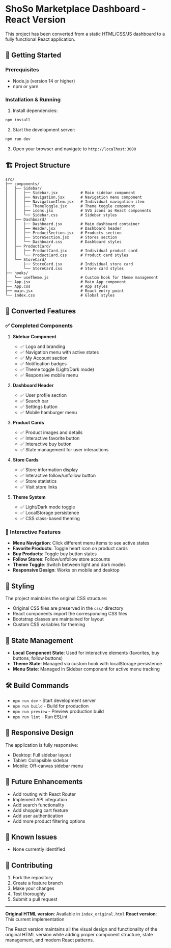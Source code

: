 # ShoSo Marketplace Dashboard - React Version

This project has been converted from a static HTML/CSS/JS dashboard to a fully functional React application.

## 🚀 Getting Started

### Prerequisites
- Node.js (version 14 or higher)
- npm or yarn

### Installation & Running

1. Install dependencies:
```bash
npm install
```

2. Start the development server:
```bash
npm run dev
```

3. Open your browser and navigate to `http://localhost:3000`

## 🏗️ Project Structure

```
src/
├── components/
│   ├── Sidebar/
│   │   ├── Sidebar.jsx          # Main sidebar component
│   │   ├── Navigation.jsx       # Navigation menu component
│   │   ├── NavigationItem.jsx   # Individual navigation item
│   │   ├── ThemeToggle.jsx      # Theme toggle component
│   │   ├── icons.jsx            # SVG icons as React components
│   │   └── Sidebar.css          # Sidebar styles
│   ├── Dashboard/
│   │   ├── Dashboard.jsx        # Main dashboard container
│   │   ├── Header.jsx           # Dashboard header
│   │   ├── ProductSection.jsx   # Products section
│   │   ├── StoreSection.jsx     # Stores section
│   │   └── Dashboard.css        # Dashboard styles
│   ├── ProductCard/
│   │   ├── ProductCard.jsx      # Individual product card
│   │   └── ProductCard.css      # Product card styles
│   └── StoreCard/
│       ├── StoreCard.jsx        # Individual store card
│       └── StoreCard.css        # Store card styles
├── hooks/
│   └── useTheme.js              # Custom hook for theme management
├── App.jsx                      # Main App component
├── App.css                      # App styles
├── main.jsx                     # React entry point
└── index.css                    # Global styles
```

## 🎯 Converted Features

### ✅ Completed Components

1. **Sidebar Component**
   - ✅ Logo and branding
   - ✅ Navigation menu with active states
   - ✅ My Account section
   - ✅ Notification badges
   - ✅ Theme toggle (Light/Dark mode)
   - ✅ Responsive mobile menu

2. **Dashboard Header**
   - ✅ User profile section
   - ✅ Search bar
   - ✅ Settings button
   - ✅ Mobile hamburger menu

3. **Product Cards**
   - ✅ Product images and details
   - ✅ Interactive favorite button
   - ✅ Interactive buy button
   - ✅ State management for user interactions

4. **Store Cards**
   - ✅ Store information display
   - ✅ Interactive follow/unfollow button
   - ✅ Store statistics
   - ✅ Visit store links

5. **Theme System**
   - ✅ Light/Dark mode toggle
   - ✅ LocalStorage persistence
   - ✅ CSS class-based theming

### 🔧 Interactive Features

- **Menu Navigation**: Click different menu items to see active states
- **Favorite Products**: Toggle heart icon on product cards
- **Buy Products**: Toggle buy button states
- **Follow Stores**: Follow/unfollow store accounts
- **Theme Toggle**: Switch between light and dark modes
- **Responsive Design**: Works on mobile and desktop

## 🎨 Styling

The project maintains the original CSS structure:
- Original CSS files are preserved in the `css/` directory
- React components import the corresponding CSS files
- Bootstrap classes are maintained for layout
- Custom CSS variables for theming

## 🔄 State Management

- **Local Component State**: Used for interactive elements (favorites, buy buttons, follow buttons)
- **Theme State**: Managed via custom hook with localStorage persistence
- **Menu State**: Managed in Sidebar component for active menu tracking

## 🛠️ Build Commands

- `npm run dev` - Start development server
- `npm run build` - Build for production
- `npm run preview` - Preview production build
- `npm run lint` - Run ESLint

## 📱 Responsive Design

The application is fully responsive:
- Desktop: Full sidebar layout
- Tablet: Collapsible sidebar
- Mobile: Off-canvas sidebar menu

## 🎯 Future Enhancements

- Add routing with React Router
- Implement API integration
- Add search functionality
- Add shopping cart feature
- Add user authentication
- Add more product filtering options

## 🐛 Known Issues

- None currently identified

## 🤝 Contributing

1. Fork the repository
2. Create a feature branch
3. Make your changes
4. Test thoroughly
5. Submit a pull request

---

**Original HTML version**: Available in `index_original.html`
**React version**: This current implementation

The React version maintains all the visual design and functionality of the original HTML version while adding proper component structure, state management, and modern React patterns.